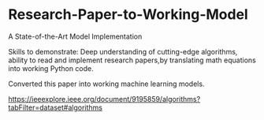 # Research-Paper-to-Working-Model

A State-of-the-Art Model Implementation

Skills to demonstrate: Deep understanding of cutting-edge algorithms, ability to read and implement research papers,by translating math equations into working Python code. 

Converted this paper into working machine learning models.

https://ieeexplore.ieee.org/document/9195859/algorithms?tabFilter=dataset#algorithms
